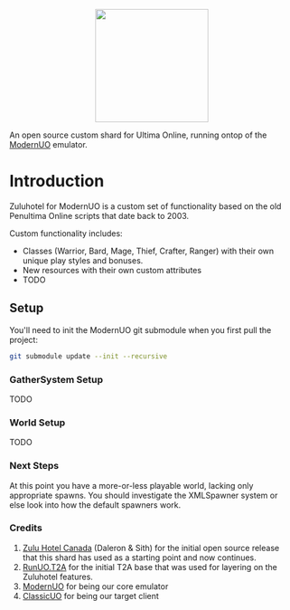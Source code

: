 <p align="center">
    <img src="https://i.imgur.com/KNDuNQs.png" width="200" height="200" >
</p>

An open source custom shard for Ultima Online, running ontop of the [ModernUO](https://github.com/modernuo/ModernUO/) emulator.

# Introduction

Zuluhotel for ModernUO is a custom set of functionality based on the old Penultima Online scripts that date back to 2003.

Custom functionality includes:

 - Classes (Warrior, Bard, Mage, Thief, Crafter, Ranger) with their own unique play styles and bonuses.
 - New resources with their own custom attributes
 - TODO
 
## Setup

You'll need to init the ModernUO git submodule when you first pull the project:
```bash
git submodule update --init --recursive
```

### GatherSystem Setup

TODO

### World Setup

TODO

### Next Steps

At this point you have a more-or-less playable world, lacking only appropriate spawns.  You should investigate the XMLSpawner system or else look into how the default spawners work.

### Credits

1. [Zulu Hotel Canada](https://zuluhotel.ca/) (Daleron & Sith) for the initial open source release that this shard has used as a starting point and now continues.
2. [RunUO.T2A](https://github.com/Grimoric/RunUO.T2A) for the initial T2A base that was used for layering on the Zuluhotel features.
3. [ModernUO](https://github.com/modernuo/ModernUO/) for being our core emulator
4. [ClassicUO](https://github.com/andreakarasho/ClassicUO) for being our target client